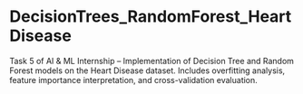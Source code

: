 # DecisionTrees_RandomForest_HeartDisease
Task 5 of AI &amp; ML Internship – Implementation of Decision Tree and Random Forest models on the Heart Disease dataset. Includes overfitting analysis, feature importance interpretation, and cross-validation evaluation.
